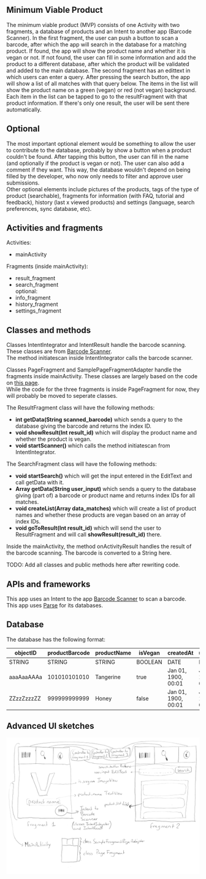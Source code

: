 ## Minimum Viable Product
The minimum viable product (MVP) consists of one Activity with two fragments, a database of products and an Intent to another app (Barcode Scanner). 
In the first fragment, the user can push a button to scan a barcode, after which the app will search in the database for a matching product. If found, the app will show the product name and whether it is vegan or not. If not found, the user can fill in some information and add the product to a different database, after which the product will be validated and added to the main database.
The second fragment has an edittext in which users can enter a query. After pressing the search button, the app will show a list of all matches with that query below. The items in the list will show the product name on a green (vegan) or red (not vegan) background. Each item in the list can be tapped to go to the resultFragment with that product information. If there's only one result, the user will be sent there automatically.

## Optional
The most important optional element would be something to allow the user to contribute to the database, probably by show a button when a product couldn't be found. After tapping this button, the user can fill in the name (and optionally if the product is vegan or not). The user can also add a comment if they want. This way, the database wouldn't depend on being filled by the developer, who now only needs to filter and approve user submissions.  
Other optional elements include pictures of the products, tags of the type of product (searchable), fragments for information (with FAQ, tutorial and feedback), history (last x viewed products) and settings (language, search preferences, sync database, etc).

## Activities and fragments
Activities:
- mainActivity

Fragments (inside mainActivity):
- result_fragment
- search_fragment  
optional:
- info_fragment
- history_fragment
- settings_fragment    

## Classes and methods
Classes IntentIntegrator and IntentResult handle the barcode scanning. These classes are from [Barcode Scanner](https://github.com/zxing/zxing).  
The method initiatescan inside IntentIntegrator calls the barcode scanner.  

Classes PageFragment and SamplePageFragmentAdapter handle the fragments inside mainActivity. These classes are largely based on the code on [this page](https://github.com/codepath/android_guides/wiki/Google-Play-Style-Tabs-using-TabLayout).  
While the code for the three fragments is inside PageFragment for now, they will probably be moved to seperate classes.  

The ResultFragment class will have the following methods:
- **int getData(String scanned_barcode)** which sends a query to the database giving the barcode and returns the index ID.
- **void showResult(Int result_id)** which will display the product name and whether the product is vegan.
- **void startScanner()** which calls the method initiatescan from IntentIntegrator.

The SearchFragment class will have the following methods:
- **void startSearch()** which will get the input entered in the EditText and call getData with it.
- **Array<Int> getData(String user_input)** which sends a query to the database giving (part of) a barcode or product name and returns index IDs for all matches.
- **void createList(Array<Int> data_matches)** which will create a list of product names and whether these products are vegan based on an array of index IDs.
- **void goToResult(Int result_id)** which will send the user to ResultFragment and will call **showResult(result_id)** there.

Inside the mainActivity, the method onActivityResult handles the result of the barcode scanning. The barcode is converted to a String here.

TODO: Add all classes and public methods here after rewriting code.

## APIs and frameworks
This app uses an Intent to the app [Barcode Scanner](https://github.com/zxing/zxing) to scan a barcode.  
This app uses [Parse](https://parse.com/) for its databases.

## Database
The database has the following format:

|  objectID  | productBarcode | productName | isVegan |      createdAt      |      updatedAt      |     ACL     |
|------------|----------------|-------------|---------|---------------------|---------------------|-------------|
|   STRING   |     STRING     |    STRING   | BOOLEAN |        DATE         |        DATE         |     ACL     |
| aaaAaaAAAa |  101010101010  |  Tangerine  |   true  | Jan 01, 1900, 00:01 | Jan 01, 1900, 00:11 | Public Read |
| ZZzzZzzzZZ |  999999999999  |    Honey    |  false  | Jan 01, 1900, 00:01 | Jan 01, 1900, 00:11 | Public Read |

## Advanced UI sketches
![](doc/advanced_ui_sketches.png)
